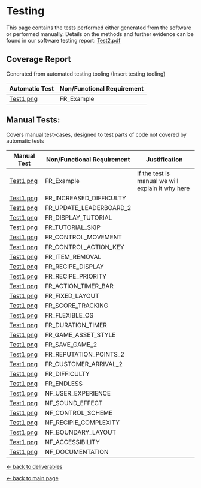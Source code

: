 # Testing

This page contains the tests performed either generated from the software or performed manually. Details on the methods and further evidence can be found in our software testing report:
[Test2.pdf](/deliverables/Test2.pdf)


## Coverage Report

Generated from automated testing tooling (Insert testing tooling)

| Automatic Test              | Non/Functional Requirement  |
|-----------------------------|-------------------------|
| [Test1.png](/test/Test1.png)| FR_Example              |


## Manual Tests:

Covers manual test-cases, designed to test parts of code not covered by automatic tests

| Manual Test                 | Non/Functional Requirement  | Justification          |
|-----------------------------|-------------------------|------------------------|
| [Test1.png](/test/Test1.png)| FR_Example              | If the test is manual we will explain it why here |
| [Test1.png](/test/Test1.png)| FR_INCREASED_DIFFICULTY |                        |
| [Test1.png](/test/Test1.png)| FR_UPDATE_LEADERBOARD_2 |                        |
| [Test1.png](/test/Test1.png)| FR_DISPLAY_TUTORIAL     |                        |
| [Test1.png](/test/Test1.png)| FR_TUTORIAL_SKIP        |                        |
| [Test1.png](/test/Test1.png)| FR_CONTROL_MOVEMENT     |                        |
| [Test1.png](/test/Test1.png)| FR_CONTROL_ACTION_KEY   |                        |
| [Test1.png](/test/Test1.png)| FR_ITEM_REMOVAL         |                        |
| [Test1.png](/test/Test1.png)| FR_RECIPE_DISPLAY       |                        |
| [Test1.png](/test/Test1.png)| FR_RECIPE_PRIORITY      |                        |
| [Test1.png](/test/Test1.png)| FR_ACTION_TIMER_BAR     |                        |
| [Test1.png](/test/Test1.png)| FR_FIXED_LAYOUT         |                        |
| [Test1.png](/test/Test1.png)| FR_SCORE_TRACKING       |                        |
| [Test1.png](/test/Test1.png)| FR_FLEXIBLE_OS          |                        |
| [Test1.png](/test/Test1.png)| FR_DURATION_TIMER       |                        |
| [Test1.png](/test/Test1.png)| FR_GAME_ASSET_STYLE     |                        |
| [Test1.png](/test/Test1.png)| FR_SAVE_GAME_2          |                        |
| [Test1.png](/test/Test1.png)| FR_REPUTATION_POINTS_2  |                        |
| [Test1.png](/test/Test1.png)| FR_CUSTOMER_ARRIVAL_2   |                        |
| [Test1.png](/test/Test1.png)| FR_DIFFICULTY           |                        |
| [Test1.png](/test/Test1.png)| FR_ENDLESS              |                        |
| [Test1.png](/test/Test1.png)| NF_USER_EXPERIENCE      |                        |
| [Test1.png](/test/Test1.png)| NF_SOUND_EFFECT         |                        |
| [Test1.png](/test/Test1.png)| NF_CONTROL_SCHEME       |                        |
| [Test1.png](/test/Test1.png)| NF_RECIPIE_COMPLEXITY   |                        |
| [Test1.png](/test/Test1.png)| NF_BOUNDARY_LAYOUT      |                        |
| [Test1.png](/test/Test1.png)| NF_ACCESSIBILITY        |                        |
| [Test1.png](/test/Test1.png)| NF_DOCUMENTATION        |                        |

[← back to deliverables](/deliverables.md)

[← back to main page](/README.md)
